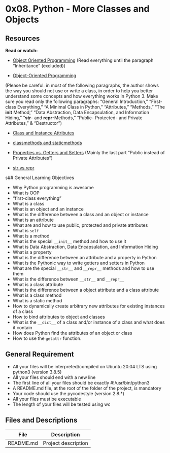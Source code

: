 ﻿# 0x08. Python - More Classes and Objects

## Resources

**Read or watch:**


- [Object Oriented Programming](https://python.swaroopch.com/oop.html) (Read everything until the paragraph “Inheritance” (excluded))

- [Object-Oriented Programming](https://python-course.eu/oop/object-oriented-programming.php)

(Please be careful: in most of the following paragraphs, the author shows the way you should not
use or write a class, in order to help you better understand some concepts and how everything works
in Python 3. Make sure you read only the following paragraphs: “General Introduction,” 
“First-class Everything,” “A Minimal Class in Python,” “Attributes,” “Methods,” “The __init__ Method,”
“Data Abstraction, Data Encapsulation, and Information Hiding,” “__str__- and __repr__-Methods,”
“Public- Protected- and Private Attributes,” & “Destructor”)

- [Class and Instance Attributes](https://python-course.eu/oop/class-instance-attributes.php)

- [classmethods and staticmethods](https://www.youtube.com/watch?v=rq8cL2XMM5M)

- [Properties vs. Getters and Setters](https://python-course.eu/oop/properties-vs-getters-and-setters.php) (Mainly the last part “Public instead of Private Attributes”)

- [str vs repr](https://shipit.dev/posts/python-str-vs-repr.html)


s## General Learning Objectives

* Why Python programming is awesome
* What is OOP
* “first-class everything”
* What is a class
* What is an object and an instance
* What is the difference between a class and an object or instance
* What is an attribute
* What are and how to use public, protected and private attributes
* What is `self`
* What is a method
* What is the special `__init__` method and how to use it
* What is Data Abstraction, Data Encapsulation, and Information Hiding
* What is a property
* What is the difference between an attribute and a property in Python
* What is the Pythonic way to write getters and setters in Python
* What are the special `__str__` and `__repr__` methods and how to use them
* What is the difference between `__str__` and `__repr__`
* What is a class attribute
* What is the difference between a object attribute and a class attribute
* What is a class method
* What is a static method
* How to dynamically create arbitrary new attributes for existing instances of a class
* How to bind attributes to object and classes
* What is the `__dict__` of a class and/or instance of a class and what does it contain
* How does Python find the attributes of an object or class
* How to use the `getattr` function.

## General Requirement

- All your files will be interpreted/compiled on Ubuntu 20.04 LTS using python3 (version 3.8.5)
- All your files should end with a new line
- The first line of all your files should be exactly #!/usr/bin/python3
- A README.md file, at the root of the folder of the project, is mandatory
- Your code should use the pycodestyle (version 2.8.*)
- All your files must be executable
- The length of your files will be tested using wc

## Files and Descriptions 


| File          | Description |
|---------------|---------------|
| README.md     | Project description|